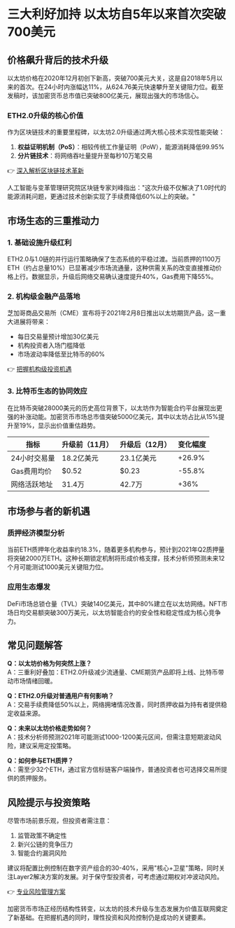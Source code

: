 # 三大利好加持 以太坊自5年以来首次突破700美元

## 价格飙升背后的技术升级

以太坊价格在2020年12月初创下新高，突破700美元大关，这是自2018年5月以来的首次。在24小时内涨幅达11%，从624.76美元快速攀升至关键阻力位。截至发稿时，该加密货币总市值已突破800亿美元，展现出强大的市场信心。

### ETH2.0升级的核心价值
作为区块链技术的重要里程碑，以太坊2.0升级通过两大核心技术实现性能突破：
1. **权益证明机制（PoS）**：相较传统工作量证明（PoW），能源消耗降低99.95%
2. **分片链技术**：将网络吞吐量提升至每秒10万笔交易

👉 [深入解析区块链技术革新](https://bit.ly/okx_welcome)

人工智能与变革管理研究院区块链专家刘峰指出："这次升级不仅解决了1.0时代的能源消耗问题，更通过技术创新实现了手续费降低60%以上的突破。"

## 市场生态的三重推动力

### 1. 基础设施升级红利
ETH2.0与1.0链的并行运行策略确保了生态系统的平稳过渡。当前质押的1100万ETH（约占总量10%）已显著减少市场流通量，这种供需关系的改变直接推动价格上行。数据显示，升级后网络交易确认速度提升40%，Gas费用下降55%。

### 2. 机构级金融产品落地
芝加哥商品交易所（CME）宣布将于2021年2月8日推出以太坊期货产品，这一重大进展将带来：
- 每日交易量预计增加30亿美元
- 机构投资者入场门槛降低
- 市场波动率降低至比特币的60%

👉 [把握机构级投资机遇](https://bit.ly/okx_welcome)

### 3. 比特币生态的协同效应
在比特币突破28000美元的历史高位背景下，以太坊作为智能合约平台展现出更强的补涨动能。加密货币市场总市值突破5000亿美元，其中以太坊占比从15%提升至19%，显示出价值重估趋势。

| 指标          | 升级前（11月） | 升级后（12月） | 变化幅度 |
|---------------|----------------|----------------|----------|
| 24小时交易量  | 18.2亿美元     | 23.1亿美元     | +26.9%   |
| Gas费用均价   | $0.52          | $0.23          | -55.8%   |
| 网络活跃地址  | 31.4万         | 42.7万         | +36%     |

## 市场参与者的新机遇

### 质押经济模型分析
当前ETH质押年化收益率约18.3%，随着更多机构参与，预计到2021年Q2质押量将突破2000万ETH。这种长期锁定机制将形成价格支撑，技术分析师预测未来12个月可能测试1000美元关键阻力位。

### 应用生态爆发
DeFi市场总锁仓量（TVL）突破140亿美元，其中80%建立在以太坊网络。NFT市场日均交易额突破300万美元，以太坊智能合约的安全性和稳定性成为核心竞争力。

## 常见问题解答

**Q：以太坊价格为何突然上涨？**  
A：三重利好叠加：ETH2.0升级减少流通量、CME期货产品即将上线、比特币带动市场情绪回暖。

**Q：ETH2.0升级对普通用户有何影响？**  
A：交易手续费降低50%以上，网络拥堵情况改善，同时质押收益为持有者提供稳定收益来源。

**Q：未来以太坊价格走势如何？**  
A：技术分析师预测2021年可能测试1000-1200美元区间，但需注意短期波动风险，建议采用定投策略。

**Q：如何参与ETH质押？**  
A：需至少32个ETH，通过官方信标链客户端操作，普通投资者也可选择交易所提供的质押服务。

## 风险提示与投资策略

尽管市场前景乐观，但投资者需注意：
1. 监管政策不确定性
2. 新兴公链的竞争压力
3. 智能合约漏洞风险

建议将配置比例控制在数字资产组合的30-40%，采用"核心+卫星"策略，同时关注Layer2解决方案的发展。对于保守型投资者，可考虑通过期权对冲波动风险。

👉 [专业风险管理方案](https://bit.ly/okx_welcome)

加密货币市场正经历结构性转变，以太坊的技术升级与生态发展为价值互联网奠定了新基础。在把握机遇的同时，理性投资和风险控制仍是成功的关键要素。